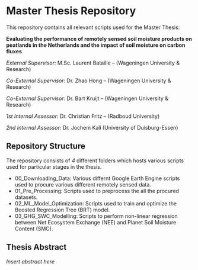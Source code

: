 # Master Thesis Repository
 This repository contains all relevant scripts used for the Master Thesis: 

**Evaluating the performance of remotely sensed soil moisture products on peatlands in the Netherlands and the impact of soil moisture on carbon fluxes**

*External Supervisor:* M.Sc. Laurent Bataille – (Wageningen University & Research)

*Co-External Supervisor:* Dr. Zhao Hong – (Wageningen University & Research)

*Co-External Supervisor:* Dr. Bart Kruijt – (Wageningen University & Research)

*1st Internal Assessor:* Dr. Christian Fritz – (Radboud University) 

*2nd Internal Assessor:* Dr. Jochem Kali (University of Duisburg-Essen)



## Repository Structure 

The repository consists of *4* different folders which hosts various scripts used for particular stages in the thesis.

- 00_Downloading_Data: Various differnt Google Earth Engine scripts used to procure various different remotely sensed data. 
- 01_Pre_Processing: Scripts used to preprocess the all the procured datasets. 
- 02_ML_Model_Optimization: Scripts used to train and optimize the Boosted Regression Tree (BRT) model.
- 03_GHG_SWC_Modelling: Scripts to perform non-linear regression between Net Ecosystem Exchange (NEE) and Planet Soil Moisture Content (SMC).     

## Thesis Abstract 

*Insert abstract here*

### 

